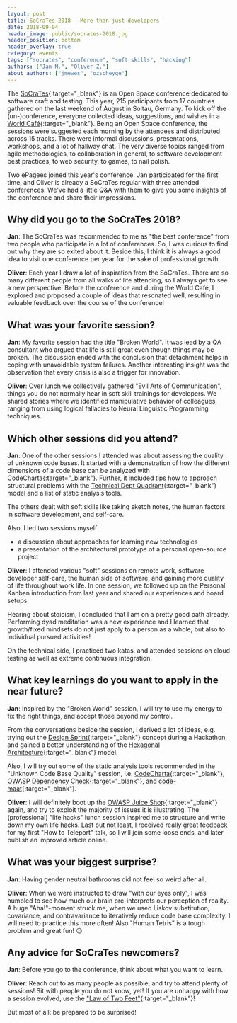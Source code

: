 ```yaml
---
layout: post
title: SoCraTes 2018 - More than just developers
date: 2018-09-04
header_image: public/socrates-2018.jpg
header_position: bottom
header_overlay: true
category: events
tags: ["socrates", "conference", "soft skills", "hacking"]
authors: ["Jan M.", "Oliver Z."]
about_authors: ["jmewes", "ozscheyge"]
---
```


The [SoCraTes](https://www.socrates-conference.de/home){:target="_blank"} is an Open Space conference dedicated to software craft and testing.
This year, 215 participants from 17 countries gathered on the last weekend of August in Soltau, Germany.
To kick off the (un-)conference, everyone collected ideas, suggestions, and wishes in a [World Café](https://en.wikipedia.org/wiki/World_caf%C3%A9){:target="_blank"}.
Being an Open Space conference, the sessions were suggested each morning by the attendees and distributed across 15 tracks.
There were informal discussions, presentations, workshops, and a lot of hallway chat.
The very diverse topics ranged from agile methodologies, to collaboration in general, to software development best practices, to web security, to games, to nail polish.

Two ePagees joined this year's conference.
Jan participated for the first time, and Oliver is already a SoCraTes regular with three attended conferences.
We've had a little Q&A with them to give you some insights of the conference and share their impressions.

## Why did you go to the SoCraTes 2018?

**Jan**:
The SoCraTes was recommended to me as "the best conference" from two people who participate in a lot of conferences.
So, I was curious to find out why they are so exited about it.
Beside this, I think it is always a good idea to visit one conference per year for the sake of professional growth.

**Oliver**:
Each year I draw a lot of inspiration from the SoCraTes.
There are so many different people from all walks of life attending, so I always get to see a new perspective!
Before the conference and during the World Café, I explored and proposed a couple of ideas that resonated well, resulting in valuable feedback over the course of the conference!


## What was your favorite session?

**Jan**:
My favorite session had the title "Broken World".
It was lead by a QA consultant who argued that life is still great even though things may be broken.
The discussion ended with the conclusion that detachment helps in coping with unavoidable system failures.
Another interesting insight was the observation that every crisis is also a trigger for innovation.

**Oliver**:
Over lunch we collectively gathered "Evil Arts of Communication", things you do not normally hear in soft skill trainings for developers.
We shared stories where we identified manipulative behavior of colleagues, ranging from using logical fallacies to Neural Linguistic Programming techniques.


## Which other sessions did you attend?

**Jan**:
One of the other sessions I attended was about assessing the quality of unknown code bases.
It started with a demonstration of how the different dimensions of a code base can be analyzed with [CodeCharta](https://maibornwolff.github.io/codecharta/){:target="_blank"}.
Further, it included tips how to approach structural problems with the [Technical Dept Quadrant](https://martinfowler.com/bliki/TechnicalDebtQuadrant.html){:target="_blank"} model and a list of static analysis tools.

The others dealt with soft skills like taking sketch notes, the human factors in software development, and self-care.

Also, I led two sessions myself:
- a discussion about approaches for learning new technologies
- a presentation of the architectural prototype of a personal open-source project

**Oliver**:
I attended various "soft" sessions on remote work, software developer self-care, the human side of software, and gaining more quality of life throughout work life. In one session, we followed up on the Personal Kanban introduction from last year and shared our experiences and board setups.

Hearing about stoicism, I concluded that I am on a pretty good path already.
Performing dyad meditation was a new experience and I learned that growth/fixed mindsets do not just apply to a person as a whole, but also to individual pursued activities!

On the technical side, I practiced two katas, and attended sessions on cloud testing as well as extreme continuous integration.


## What key learnings do you want to apply in the near future?

**Jan**:
Inspired by the "Broken World" session, I will try to use my energy to fix the right things, and accept those beyond my control.

From the conversations beside the session, I derived a lot of ideas, e.g. trying out the [Design Sprint](http://www.gv.com/sprint/){:target="_blank"} concept during a Hackathon, and gained a better understanding of the [Hexagonal Architecture](http://wiki.c2.com/?HexagonalArchitecture){:target="_blank"} model.

Also, I will try out some of the static analysis tools recommended in the "Unknown Code Base Quality" session, i.e. [CodeCharta](https://maibornwolff.github.io/codecharta/){:target="_blank"}, [OWASP Dependency Check](https://www.owasp.org/index.php/OWASP_Dependency_Check){:target="_blank"}, and [code-maat](https://github.com/adamtornhill/code-maat){:target="_blank"}.

**Oliver**:
I will definitely boot up the [OWASP Juice Shop](https://www.owasp.org/index.php/OWASP_Juice_Shop_Project){:target="_blank"} again, and try to exploit the majority of issues it is illustrating.
The (professional) "life hacks" lunch session inspired me to structure and write down my own life hacks.
Last but not least, I received really great feedback for my first "How to Teleport" talk, so I will join some loose ends, and later publish an improved article online.


## What was your biggest surprise?

**Jan**:
Having gender neutral bathrooms did not feel so weird after all.

**Oliver**:
When we were instructed to draw "with our eyes only", I was humbled to see how much our brain pre-interprets our perception of reality.
A huge "Aha!"-moment struck me, when we used Liskov substitution, covariance, and contravariance to iteratively reduce code base complexity. I will need to practice this more often!
Also "Human Tetris" is a tough problem and great fun! 😉


## Any advice for SoCraTes newcomers?

**Jan**:
Before you go to the conference, think about what you want to learn.

**Oliver**:
Reach out to as many people as possible, and try to attend plenty of sessions! Sit with people you do not know, yet!
If you are unhappy with how a session evolved, use the ["Law of Two Feet"](https://en.wikiversity.org/wiki/Open_Space_Technology#Law_of_Two_Feet){:target="_blank"}!

But most of all: be prepared to be surprised!
